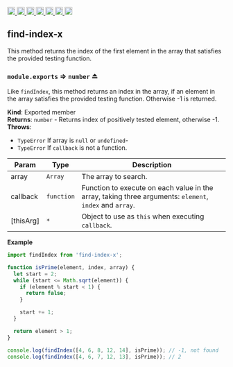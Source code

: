 <a
  href="https://travis-ci.org/Xotic750/find-index-x"
  title="Travis status">
<img
  src="https://travis-ci.org/Xotic750/find-index-x.svg?branch=master"
  alt="Travis status" height="18">
</a>
<a
  href="https://david-dm.org/Xotic750/find-index-x"
  title="Dependency status">
<img src="https://david-dm.org/Xotic750/find-index-x/status.svg"
  alt="Dependency status" height="18"/>
</a>
<a
  href="https://david-dm.org/Xotic750/find-index-x?type=dev"
  title="devDependency status">
<img src="https://david-dm.org/Xotic750/find-index-x/dev-status.svg"
  alt="devDependency status" height="18"/>
</a>
<a
  href="https://badge.fury.io/js/find-index-x"
  title="npm version">
<img src="https://badge.fury.io/js/find-index-x.svg"
  alt="npm version" height="18">
</a>
<a
  href="https://www.jsdelivr.com/package/npm/find-index-x"
  title="jsDelivr hits">
<img src="https://data.jsdelivr.com/v1/package/npm/find-index-x/badge?style=rounded"
  alt="jsDelivr hits" height="18">
</a>
<a
  href="https://bettercodehub.com/results/Xotic750/find-index-x"
  title="bettercodehub score">
<img src="https://bettercodehub.com/edge/badge/Xotic750/find-index-x?branch=master"
  alt="bettercodehub score" height="18">
</a>
<a
  href="https://coveralls.io/github/Xotic750/find-index-x?branch=master"
  title="Coverage Status">
<img src="https://coveralls.io/repos/github/Xotic750/find-index-x/badge.svg?branch=master"
  alt="Coverage Status" height="18">
</a>

<a name="module_find-index-x"></a>

## find-index-x

This method returns the index of the first element in the array that satisfies the provided testing function.

<a name="exp_module_find-index-x--module.exports"></a>

### `module.exports` ⇒ <code>number</code> ⏏

Like `findIndex`, this method returns an index in the array, if an element
in the array satisfies the provided testing function. Otherwise -1 is returned.

**Kind**: Exported member  
**Returns**: <code>number</code> - Returns index of positively tested element, otherwise -1.  
**Throws**:

- <code>TypeError</code> If array is `null` or `undefined`-
- <code>TypeError</code> If `callback` is not a function.

| Param     | Type                  | Description                                                                                             |
| --------- | --------------------- | ------------------------------------------------------------------------------------------------------- |
| array     | <code>Array</code>    | The array to search.                                                                                    |
| callback  | <code>function</code> | Function to execute on each value in the array, taking three arguments: `element`, `index` and `array`. |
| [thisArg] | <code>\*</code>       | Object to use as `this` when executing `callback`.                                                      |

**Example**

```js
import findIndex from 'find-index-x';

function isPrime(element, index, array) {
  let start = 2;
  while (start <= Math.sqrt(element)) {
    if (element % start < 1) {
      return false;
    }

    start += 1;
  }

  return element > 1;
}

console.log(findIndex([4, 6, 8, 12, 14], isPrime)); // -1, not found
console.log(findIndex([4, 6, 7, 12, 13], isPrime)); // 2
```
